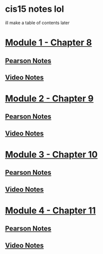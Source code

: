 # cis15 notes lol
ill make a table of contents later

# [Module 1 - Chapter 8](/Module%201/)
## [Pearson Notes](/Module%201/Pearson%20Notes)
## [Video Notes]()
# [Module 2 - Chapter 9](/Module%202/)
## [Pearson Notes](/Module%202/Pearson%20Notes)
## [Video Notes](/Module%202/Video%20Notes)
# [Module 3 - Chapter 10](/Module%203/)
## [Pearson Notes](/Module%203/Pearson%20Notes)
## [Video Notes]()
# [Module 4 - Chapter 11](/Module%204/)
## [Pearson Notes](/Module%204/Pearson%20Notes)
## [Video Notes](/Module%204/Video%20Notes)

